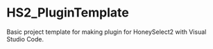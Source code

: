 # HS2_PluginTemplate

Basic project template for making plugin for HoneySelect2 with Visual Studio Code.
